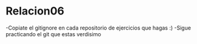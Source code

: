# Relacion06
-Copiate el gitignore en cada repositorio de ejercicios que hagas :)
-Sigue practicando el git que estas verdisimo
